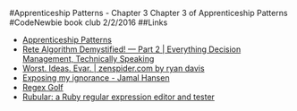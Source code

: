 #Apprenticeship Patterns - Chapter 3
Chapter 3 of Apprenticeship Patterns #CodeNewbie book club 2/2/2016
##Links
* [Apprenticeship Patterns](http://chimera.labs.oreilly.com/books/1234000001813/ch03.html)
* [Rete Algorithm Demystified! — Part 2 | Everything Decision Management, Technically Speaking](https://techondec.wordpress.com/2011/03/14/rete-algorithm-demystified-part-2/)
* [
       Worst. Ideas. Evar. |  zenspider.com by ryan davis
    ](http://www.zenspider.com/presentations/2009-rubyconf.html)
* [Exposing my ignorance - Jamal Hansen](http://jamalhansen.com/exposing-my-ignorance.html)
* [ Regex Golf](http://regex.alf.nu/)
* [Rubular: a Ruby regular expression editor and tester](http://www.rubular.com/)
